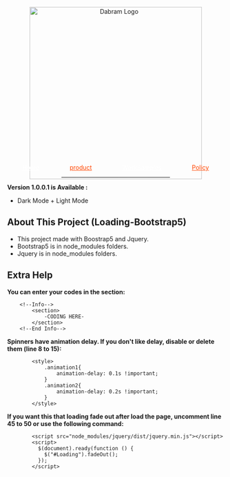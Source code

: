 <p style="text-align: center;margin-bottom: -50px">
    <a href="https://dabram.ir/" target="_blank"><img src="https://dabram.ir/file/image/Dabram.png" width="400" alt="Dabram Logo"></a>
</p>

<p style=";justify-content: space-around;display: flex;align-content: center;justify-items: center">
<a href="https://dabram.ir" style="margin-right: 10px;margin-left: 10px;color: white;text-shadow: 0 0 20px white">Home</a>
<a href="https://dabram.ir/product" style="margin-right: 10px;margin-left: 10px;color: orangered;text-shadow: 0 0 20px white">product</a>
<a href="https://dabram.ir/Work samples" style="margin-right: 10px;margin-left: 10px;color: white;text-shadow: 0 0 20px white">WorkSamples</a>
<a href="https://dabram.ir/Policy" style="margin-right: 10px;margin-left: 10px;color: orangered;text-shadow: 0 0 20px white">Policy</a>
</p>
<hr style="width: 50%;margin: 10px auto">


**Version 1.0.0.1 is Available :**
* Dark Mode + Light Mode

## About This Project (Loading-Bootstrap5)
* This project made with Boostrap5 and Jquery.
* Bootstrap5 is in node_modules folders.
* Jquery is in node_modules folders.

## Extra Help
**You can enter your codes in the section:**
```
    <!--Info-->
        <section>
            -CODING HERE-
        </section>
    <!--End Info-->
```
**Spinners have animation delay. If you don't like delay, disable or delete them (line 8 to 15):**
```
        <style>
            .animation1{
                animation-delay: 0.1s !important;
            }
            .animation2{
                animation-delay: 0.2s !important;
            }
        </style>
```
**If you want this that loading fade out after load the page, uncomment line 45 to 50 or use the following command:**
```
        <script src="node_modules/jquery/dist/jquery.min.js"></script>
        <script>
          $(document).ready(function () {
            $("#Loading").fadeOut();
          });
        </script>
```